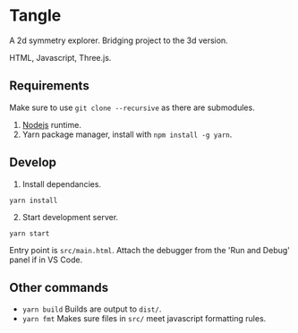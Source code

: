 # Tangle

A 2d symmetry explorer. Bridging project to the 3d version.

HTML, Javascript, Three.js.

## Requirements

Make sure to use `git clone --recursive` as there are submodules.

1. [Nodejs](https://nodejs.org/en/) runtime.
2. Yarn package manager, install with `npm install -g yarn`.

## Develop

1. Install dependancies.

```
yarn install
```

2. Start development server.

```
yarn start
```

Entry point is `src/main.html`.
Attach the debugger from the 'Run and Debug' panel if in VS Code.

## Other commands

* `yarn build` Builds are output to `dist/`.
* `yarn fmt` Makes sure files in `src/` meet javascript formatting rules.